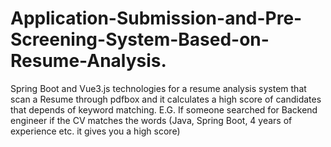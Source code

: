 # Application-Submission-and-Pre-Screening-System-Based-on-Resume-Analysis.
Spring Boot and Vue3.js technologies for a resume analysis system that scan a Resume through pdfbox and it calculates a high score of candidates that depends of keyword matching. E.G. If someone searched for Backend engineer if the CV matches the words (Java, Spring Boot, 4 years of experience etc. it gives you a high score)
